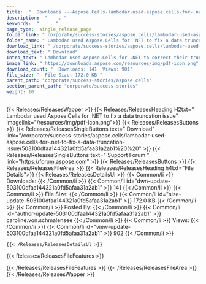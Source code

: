 ```yaml
---
title:  "  Downloads ---Aspose.Cells-lambodar-used-aspose.cells-for-.net-to-fix-a-data-truncation-issue . " 
description:  "    . " 
keywords:  "    . " 
page_type:  single_release_page
folder_link: " corporate/success-stories/aspose.cells/lambodar-used-aspose.cells-for-.net-to-fix-a-data-truncation-issue/"
folder_name: " Lambodar used Aspose.Cells for .NET to fix a data truncation issue"
download_link: " /corporate/success-stories/aspose.cells/lambodar-used-aspose.cells-for-.net-to-fix-a-data-truncation-issue/503100dfaa144321a0fd5afaa31a2ab1"
download_text: " Download"
Intro_text: " Lambodar used Aspose.Cells for .NET to correct their truncating issue they had w..."
image_link: " https://downloads.aspose.com/resources/img/pdf-icon.png"
download_count: "  Downloads: 141  Views: 901"
file_size: "  File Size: 172.0 KB "
parent_path: "corporate/success-stories/aspose.cells"
section_parent_path: "corporate/success-stories"
weight: 10 
---
```


{{< Releases/ReleasesWapper >}}
  {{< Releases/ReleasesHeading H2txt=" Lambodar used Aspose.Cells for .NET to fix a data truncation issue" imagelink="/resources/img/pdf-icon.png">}}
  {{< Releases/ReleasesButtons >}}
    {{< Releases/ReleasesSingleButtons text=" Download" link="/corporate/success-stories/aspose.cells/lambodar-used-aspose.cells-for-.net-to-fix-a-data-truncation-issue/503100dfaa144321a0fd5afaa31a2ab1%20%20" >}}
    {{< Releases/ReleasesSingleButtons text=" Support Forum " link="https://forum.aspose.com" >}}
  {{< Releases/ReleasesButtons >}}
  {{< Releases/ReleasesFileArea >}}
    {{< Releases/ReleasesHeading h4txt="File Details">}}
    {{< Releases/ReleasesDetailsUl >}}
            {{< Common/li  >}} Downloads: {{< /Common/li >}} 
      {{< Common/li id="dwn-update-503100dfaa144321a0fd5afaa31a2ab1" >}} 141 {{< /Common/li >}} 
      {{< Common/li  >}} File Size: {{< /Common/li >}} 
      {{< Common/li id="size-update-503100dfaa144321a0fd5afaa31a2ab1" >}} 172.0 KB {{< /Common/li >}} 
      {{< Common/li  >}} Posted By: {{< /Common/li >}} 
      {{< Common/li id="author-update-503100dfaa144321a0fd5afaa31a2ab1" >}} caroline.von.schmalensee {{< /Common/li >}} 
      {{< Common/li  >}} Views: {{< /Common/li >}} 
      {{< Common/li id="view-update-503100dfaa144321a0fd5afaa31a2ab1" >}} 902 {{< /Common/li >}} 

    {{< /Releases/ReleasesDetailsUl >}}

  {{< Releases/ReleasesFileFeatures >}}
      
  {{< /Releases/ReleasesFileFeatures >}}
 {{< /Releases/ReleasesFileArea >}}
{{< /Releases/ReleasesWapper >}}


